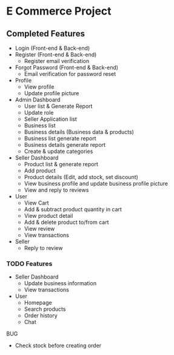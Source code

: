 # E Commerce Project

## Completed Features

-   Login (Front-end & Back-end)
-   Register (Front-end & Back-end)
    -   Register email verification
-   Forgot Password (Front-end & Back-end)
    -   Email verification for password reset
-   Profile
    -   View profile
    -   Update profile picture
-   Admin Dashboard
    -   User list & Generate Report
    -   Update role
    -   Seller Application list
    -   Business list
    -   Business details (Business data & products)
    -   Business list generate report
    -   Business details generate report
    -   Create & update categories
-   Seller Dashboard
    -   Product list & generate report
    -   Add product
    -   Product details (Edit, add stock, set discount)
    -   View business profile and update business profile picture
    -   View and reply to reviews
-   User
    -   View Cart
    -   Add & subtract product quantity in cart
    -   View product detail
    -   Add & delete product to/from cart
    -   View review
    -   View transactions
-   Seller
    -   Reply to review

### TODO Features

-   Seller Dashboard
    -   Update business information
    -   View transactions
-   User
    -   Homepage
    -   Search products
    -   Order history
    -   Chat

BUG

-   Check stock before creating order
